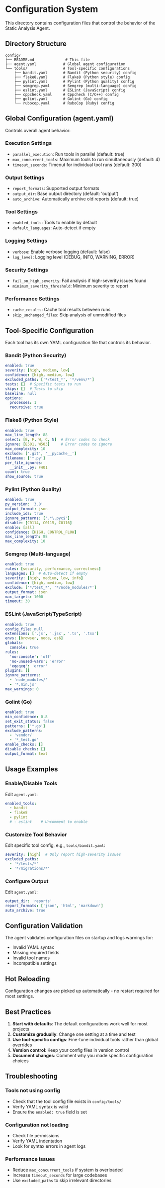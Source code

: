 # Configuration System

This directory contains configuration files that control the behavior of the Static Analysis Agent.

## Directory Structure

```
config/
├── README.md              # This file
├── agent.yaml            # Global agent configuration
└── tools/                # Tool-specific configurations
    ├── bandit.yaml       # Bandit (Python security) config
    ├── flake8.yaml       # Flake8 (Python style) config
    ├── pylint.yaml       # Pylint (Python quality) config
    ├── semgrep.yaml      # Semgrep (multi-language) config
    ├── eslint.yaml       # ESLint (JavaScript) config
    ├── cppcheck.yaml     # Cppcheck (C/C++) config
    ├── golint.yaml       # Golint (Go) config
    └── rubocop.yaml      # RuboCop (Ruby) config
```

## Global Configuration (agent.yaml)

Controls overall agent behavior:

### Execution Settings
- `parallel_execution`: Run tools in parallel (default: true)
- `max_concurrent_tools`: Maximum tools to run simultaneously (default: 4)
- `timeout_seconds`: Timeout for individual tool runs (default: 300)

### Output Settings
- `report_formats`: Supported output formats
- `output_dir`: Base output directory (default: 'output')
- `auto_archive`: Automatically archive old reports (default: true)

### Tool Settings
- `enabled_tools`: Tools to enable by default
- `default_languages`: Auto-detect if empty

### Logging Settings
- `verbose`: Enable verbose logging (default: false)
- `log_level`: Logging level (DEBUG, INFO, WARNING, ERROR)

### Security Settings
- `fail_on_high_severity`: Fail analysis if high-severity issues found
- `minimum_severity_threshold`: Minimum severity to report

### Performance Settings
- `cache_results`: Cache tool results between runs
- `skip_unchanged_files`: Skip analysis of unmodified files

## Tool-Specific Configuration

Each tool has its own YAML configuration file that controls its behavior.

### Bandit (Python Security)
```yaml
enabled: true
severity: [high, medium, low]
confidence: [high, medium, low]
excluded_paths: ['*/test_*', '*/venv/*']
tests: []  # Specific tests to run
skips: []  # Tests to skip
baseline: null
options:
  processes: 1
  recursive: true
```

### Flake8 (Python Style)
```yaml
enabled: true
max_line_length: 88
select: [E, F, W, C, N]  # Error codes to check
ignore: [E501, W503]     # Error codes to ignore
max_complexity: 10
exclude: ['.git', '__pycache__']
filename: ['*.py']
per_file_ignores:
  __init__.py: F401
count: true
show_source: true
```

### Pylint (Python Quality)
```yaml
enabled: true
py_version: '3.8'
output_format: json
include_ids: true
ignore_patterns: ['.*\.pyc$']
disable: [C0114, C0115, C0116]
enable: [all]
confidence: [HIGH, CONTROL_FLOW]
max_line_length: 88
max_complexity: 10
```

### Semgrep (Multi-language)
```yaml
enabled: true
rules: [security, performance, correctness]
languages: []  # Auto-detect if empty
severity: [high, medium, low, info]
confidence: [high, medium, low]
exclude: ['*/test_*', '*/node_modules/*']
output_format: json
max_targets: 1000
timeout: 30
```

### ESLint (JavaScript/TypeScript)
```yaml
enabled: true
config_file: null
extensions: ['.js', '.jsx', '.ts', '.tsx']
envs: [browser, node, es6]
globals:
  console: true
rules:
  'no-console': 'off'
  'no-unused-vars': 'error'
  'eqeqeq': 'error'
plugins: []
ignore_patterns:
  - 'node_modules/'
  - '*.min.js'
max_warnings: 0
```

### Golint (Go)
```yaml
enabled: true
min_confidence: 0.8
set_exit_status: false
patterns: ['*.go']
exclude_patterns:
  - 'vendor/'
  - '*_test.go'
enable_checks: []
disable_checks: []
output_format: text
```

## Usage Examples

### Enable/Disable Tools

Edit `agent.yaml`:
```yaml
enabled_tools:
  - bandit
  - flake8
  - pylint
  # - eslint    # Uncomment to enable
```

### Customize Tool Behavior

Edit specific tool config, e.g., `tools/bandit.yaml`:
```yaml
severity: [high]  # Only report high-severity issues
excluded_paths:
  - '*/tests/*'
  - '*/migrations/*'
```

### Configure Output

Edit `agent.yaml`:
```yaml
output_dir: 'reports'
report_formats: ['json', 'html', 'markdown']
auto_archive: true
```

## Configuration Validation

The agent validates configuration files on startup and logs warnings for:
- Invalid YAML syntax
- Missing required fields
- Invalid tool names
- Incompatible settings

## Hot Reloading

Configuration changes are picked up automatically - no restart required for most settings.

## Best Practices

1. **Start with defaults**: The default configurations work well for most projects
2. **Customize gradually**: Change one setting at a time and test
3. **Use tool-specific configs**: Fine-tune individual tools rather than global overrides
4. **Version control**: Keep your config files in version control
5. **Document changes**: Comment why you made specific configuration choices

## Troubleshooting

### Tools not using config
- Check that the tool config file exists in `config/tools/`
- Verify YAML syntax is valid
- Ensure the `enabled: true` field is set

### Configuration not loading
- Check file permissions
- Verify YAML indentation
- Look for syntax errors in agent logs

### Performance issues
- Reduce `max_concurrent_tools` if system is overloaded
- Increase `timeout_seconds` for large codebases
- Use `excluded_paths` to skip irrelevant directories
